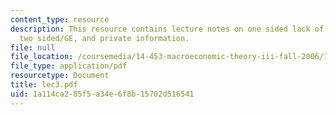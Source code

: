 ```yaml
---
content_type: resource
description: This resource contains lecture notes on one sided lack of commitment,
  two sided/GE, and private information.
file: null
file_location: /coursemedia/14-453-macroeconomic-theory-iii-fall-2006/1a114ca285f5a34e6f8b15702d516541_lec3.pdf
file_type: application/pdf
resourcetype: Document
title: lec3.pdf
uid: 1a114ca2-85f5-a34e-6f8b-15702d516541
---
```

